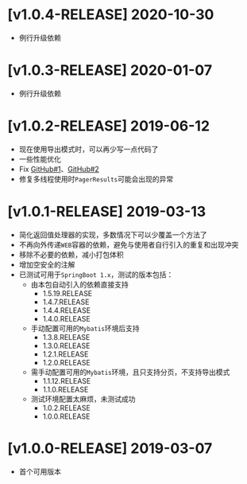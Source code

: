 # [v1.0.4-RELEASE] 2020-10-30
* 例行升级依赖

# [v1.0.3-RELEASE] 2020-01-07
* 例行升级依赖

# [v1.0.2-RELEASE] 2019-06-12
* 现在使用导出模式时，可以再少写一点代码了
* 一些性能优化
* Fix [GitHub#1](https://github.com/Cat7373/mybatis-pager/issues/1)、[GitHub#2](https://github.com/Cat7373/mybatis-pager/issues/2)
* 修复多线程使用时`PagerResults`可能会出现的异常

# [v1.0.1-RELEASE] 2019-03-13
* 简化返回值处理器的实现，多数情况下可以少覆盖一个方法了
* 不再向外传递`WEB`容器的依赖，避免与使用者自行引入的重复和出现冲突
* 移除不必要的依赖，减小打包体积
* 增加空安全的注解
* 已测试可用于`SpringBoot 1.x`，测试的版本包括：
    * 由本包自动引入的依赖直接支持
        * 1.5.19.RELEASE
        * 1.4.7.RELEASE
        * 1.4.4.RELEASE
        * 1.4.0.RELEASE
    * 手动配置可用的`Mybatis`环境后支持
        * 1.3.8.RELEASE
        * 1.3.0.RELEASE
        * 1.2.1.RELEASE
        * 1.2.0.RELEASE
    * 需手动配置可用的`Mybatis`环境，且只支持分页，不支持导出模式
        * 1.1.12.RELEASE
        * 1.1.0.RELEASE
    * 测试环境配置太麻烦，未测试成功
        * 1.0.2.RELEASE
        * 1.0.0.RELEASE

# [v1.0.0-RELEASE] 2019-03-07
* 首个可用版本
